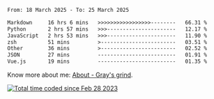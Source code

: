 <!--START_SECTION:waka-->

```txt
From: 18 March 2025 - To: 25 March 2025

Markdown     16 hrs 6 mins   >>>>>>>>>>>>>>>>>--------   66.31 %
Python       2 hrs 57 mins   >>>----------------------   12.17 %
JavaScript   2 hrs 53 mins   >>>----------------------   11.90 %
zsh          51 mins         >------------------------   03.51 %
Other        36 mins         >------------------------   02.52 %
JSON         27 mins         -------------------------   01.91 %
Vue.js       19 mins         -------------------------   01.35 %
```

<!--END_SECTION:waka-->

<!-- [![grayxu's github stats](https://github-readme-stats.vercel.app/api?username=grayxu&count_private=true&show_icons=true)](https://github.com/grayxu) -->

Know more about me: [About - Gray's grind](https://www.grayxu.cn/).
<p align="left">
  <a href="https://wakatime.com/@c69eb31e-43a1-463f-8968-c3449e386f57"><img src="https://wakatime.com/badge/user/c69eb31e-43a1-463f-8968-c3449e386f57.svg" title="Total time coded since Feb 28 2023" /></a>
</p>

